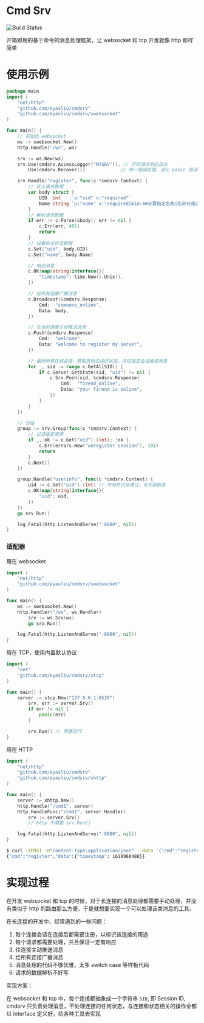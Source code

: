 # Cmd Srv

![Build Status](https://travis-ci.com/eyasliu/cmdsrv.svg)

开箱即用的基于命令的消息处理框架，让 websocket 和 tcp 开发就像 http 那样简单

# 使用示例


```go
package main
import (
    "net/http"
    "github.com/eyasliu/cmdsrv"
    "github.com/eyasliu/cmdsrv/xwebsocket"
)

func main() {
	// 初始化 websocket
	ws := xwebsocket.New()
	http.Handle("/ws", ws)

	srv := ws.New(ws)
	srv.Use(cmdsrv.AccessLogger("MYSRV")). // 打印请求响应日志
		Use(cmdsrv.Recover())             // 统一错误处理，消化 panic 错误

	srv.Handle("register", func(c *cmdsrv.Context) {
		// 定义请求数据
		var body struct {
			UID  int    `p:"uid" v:"required"`
			Name string `p:"name" v:"required|min:4#必需指定名称|名称长度必需大于4位"`
		}
		// 解析请求数据
		if err := c.Parse(&body); err != nil {
			c.Err(err, 401)
			return
		}
		// 设置会话状态数据
		c.Set("uid", body.UID)
		c.Set("name", body.Name)

		// 响应消息
		c.OK(map[string]interface{}{
			"timestamp": time.Now().Unix(),
		})

		// 给所有连接广播消息
		c.Broadcast(&cmdsrv.Response{
			Cmd:  "someone_online",
			Data: body,
		})

		// 往当前连接主动推送消息
		c.Push(&cmdsrv.Response{
			Cmd:  "welcome",
			Data: "welcome to register my server",
		})

		// 遍历所有在线会话，获取其他会话的状态，并往指定会话推送消息
		for _, sid := range c.GetAllSID() {
			if c.Server.GetState(sid, "uid") != nil {
				c.Srv.Push(sid, &cmdsrv.Response{
					Cmd:  "firend_online",
					Data: "your firend is online",
				})
			}
		}
	})

	// 分组
	group := srv.Group(func(c *cmdsrv.Context) {
		// 过滤指定请求
		if _, ok := c.Get("uid").(int); !ok {
			c.Err(errors.New("unregister session"), 101)
			return
		}
		c.Next()
	})

	group.Handle("userinfo", func(c *cmdsrv.Context) {
		uid := c.Get("uid").(int) // 中间件已处理过，可大胆断言
		c.OK(map[string]interface{}{
			"uid": uid,
		})
	})
	go srv.Run()

	log.Fatal(http.ListenAndServe(":8080", nil))
}
```


### 适配器

用在 websocket

```go
import (
    "net/http"
    "github.com/eyasliu/cmdsrv/xwebsocket"
)

func main() {
    ws := xwebsocket.New()
    http.Handler("/ws", ws.Handler)
		srv := ws.Srv(ws)
		go srv.Run()

    log.Fatal(http.ListenAndServe(":8080", nil))
}
```

用在 TCP，使用内置默认协议

```go
import (
    "net"
    "github.com/eyasliu/cmdsrv/xtcp"
)

func main() {
    server := xtcp.New("127.0.0.1:8520")
		srv, err := server.Srv()
		if err != nil {
			panic(err)
		}

		srv.Run() // 阻塞运行
}
```
用在 HTTP

```go
import (
    "net/http"
    "github.com/eyasliu/cmdsrv"
    "github.com/eyasliu/cmdsrv/xhttp"
)

func main() {
    server := xhttp.New()
    http.Handle("/cmd1", server)
    http.HandleFunc("/cmd1", server.Handler)
		srv := server.Srv()
		// http 不需要 srv.Run()

    log.Fatal(http.ListenAndServe(":8080", nil))
}
```

```sh
$ curl -XPOST -H"Content-Type:application/json" --data '{"cmd":"register", "data":{"uid": 101, "name": "eyasliu"}}' http://localhost:8080/cmd
{"cmd":"register","data":{"timestamp": 1610960488}}
```

# 实现过程

在开发 websocket 和 tcp 的时候，对于长连接的消息处理都需要手动处理，并没有类似于 http 的路由那么方便，于是就想要实现一个可以处理该类消息的工具。

在长连接的开发中，经常遇到的一些问题：

 1. 每个连接会话在连接后都需要注册，以标识该连接的用途
 2. 每个请求都需要处理，并且保证一定有响应
 3. 往连接主动推送消息
 4. 给所有连接广播消息
 5. 消息处理的代码不够优雅，太多 switch case 等样板代码
 6. 请求的数据解析不好写

实现方案：

在 websocket 和 tcp 中，每个连接都抽象成一个字符串 `SID`, 即 Session ID, cmdsrv 只负责处理消息，不处理连接的任何状态，与连接和状态相关的操作全都以 interface 定义好，给各种工具去实现
